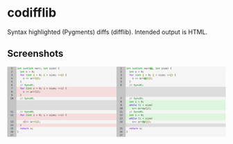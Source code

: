 # codifflib
Syntax highlighted (Pygments) diffs (difflib). Intended output is HTML.

## Screenshots
![alt tag](examples/showcase/monolithic.png)
